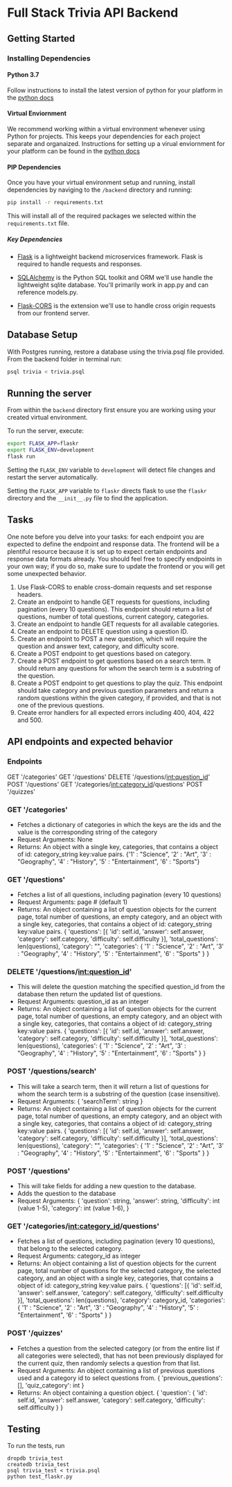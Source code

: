 # Full Stack Trivia API Backend

## Getting Started

### Installing Dependencies

#### Python 3.7

Follow instructions to install the latest version of python for your platform in the [python docs](https://docs.python.org/3/using/unix.html#getting-and-installing-the-latest-version-of-python)

#### Virtual Enviornment

We recommend working within a virtual environment whenever using Python for projects. This keeps your dependencies for each project separate and organaized. Instructions for setting up a virual enviornment for your platform can be found in the [python docs](https://packaging.python.org/guides/installing-using-pip-and-virtual-environments/)

#### PIP Dependencies

Once you have your virtual environment setup and running, install dependencies by naviging to the `/backend` directory and running:

```bash
pip install -r requirements.txt
```

This will install all of the required packages we selected within the `requirements.txt` file.

##### Key Dependencies

- [Flask](http://flask.pocoo.org/)  is a lightweight backend microservices framework. Flask is required to handle requests and responses.

- [SQLAlchemy](https://www.sqlalchemy.org/) is the Python SQL toolkit and ORM we'll use handle the lightweight sqlite database. You'll primarily work in app.py and can reference models.py. 

- [Flask-CORS](https://flask-cors.readthedocs.io/en/latest/#) is the extension we'll use to handle cross origin requests from our frontend server. 

## Database Setup
With Postgres running, restore a database using the trivia.psql file provided. From the backend folder in terminal run:
```bash
psql trivia < trivia.psql
```

## Running the server

From within the `backend` directory first ensure you are working using your created virtual environment.

To run the server, execute:

```bash
export FLASK_APP=flaskr
export FLASK_ENV=development
flask run
```

Setting the `FLASK_ENV` variable to `development` will detect file changes and restart the server automatically.

Setting the `FLASK_APP` variable to `flaskr` directs flask to use the `flaskr` directory and the `__init__.py` file to find the application. 

## Tasks

One note before you delve into your tasks: for each endpoint you are expected to define the endpoint and response data. The frontend will be a plentiful resource because it is set up to expect certain endpoints and response data formats already. You should feel free to specify endpoints in your own way; if you do so, make sure to update the frontend or you will get some unexpected behavior. 

1. Use Flask-CORS to enable cross-domain requests and set response headers. 
2. Create an endpoint to handle GET requests for questions, including pagination (every 10 questions). This endpoint should return a list of questions, number of total questions, current category, categories. 
3. Create an endpoint to handle GET requests for all available categories. 
4. Create an endpoint to DELETE question using a question ID. 
5. Create an endpoint to POST a new question, which will require the question and answer text, category, and difficulty score. 
6. Create a POST endpoint to get questions based on category. 
7. Create a POST endpoint to get questions based on a search term. It should return any questions for whom the search term is a substring of the question. 
8. Create a POST endpoint to get questions to play the quiz. This endpoint should take category and previous question parameters and return a random questions within the given category, if provided, and that is not one of the previous questions. 
9. Create error handlers for all expected errors including 400, 404, 422 and 500. 

## API endpoints and expected behavior

### Endpoints
GET '/categories'
GET '/questions'
DELETE '/questions/<int:question_id>'
POST '/questions'
GET '/categories/<int:category_id>/questions'
POST '/quizzes'

### GET '/categories'
- Fetches a dictionary of categories in which the keys are the ids and the value is the corresponding string of the category
- Request Arguments: None
- Returns: An object with a single key, categories, that contains a object of id: category_string key:value pairs. 
{'1' : "Science",
'2' : "Art",
'3' : "Geography",
'4' : "History",
'5' : "Entertainment",
'6' : "Sports"}

### GET '/questions'
- Fetches a list of all questions, including pagination (every 10 questions)
- Request Arguments: page # (default 1)
- Returns: An object containing a list of question objects for the current page, total number of questions, an empty category, and an object with a single key, categories, that contains a object of id: category_string key:value pairs.
{
    'questions': [{
        'id': self.id,
        'answer': self.answer,
        'category': self.category,
        'difficulty': self.difficulty
    }],
    'total_questions': len(questions),
    'category': "",
    'categories': {
        '1' : "Science",
        '2' : "Art",
        '3' : "Geography",
        '4' : "History",
        '5' : "Entertainment",
        '6' : "Sports"
    }
}

### DELETE '/questions/<int:question_id>'
- This will delete the question matching the specified question_id from the database then return the updated list of questions.
- Request Arguments: question_id as an integer
- Returns: An object containing a list of question objects for the current page, total number of questions, an empty category, and an object with a single key, categories, that contains a object of id: category_string key:value pairs.
{
    'questions': [{
        'id': self.id,
        'answer': self.answer,
        'category': self.category,
        'difficulty': self.difficulty
    }],
    'total_questions': len(questions),
    'categories': {
        '1' : "Science",
        '2' : "Art",
        '3' : "Geography",
        '4' : "History",
        '5' : "Entertainment",
        '6' : "Sports"
    }
}

### POST '/questions/search'
- This will take a search term, then it will return a list of questions for whom the search term is a substring of the question (case insensitive).  
- Request Arguments: {
    'searchTerm': string
}
- Returns: An object containing a list of question objects for the current page, total number of questions, an empty category, and an object with a single key, categories, that contains a object of id: category_string key:value pairs.
{
    'questions': [{
        'id': self.id,
        'answer': self.answer,
        'category': self.category,
        'difficulty': self.difficulty
    }],
    'total_questions': len(questions),
    'category': "",
    'categories': {
        '1' : "Science",
        '2' : "Art",
        '3' : "Geography",
        '4' : "History",
        '5' : "Entertainment",
        '6' : "Sports"
    }
}

### POST '/questions'
- This will take fields for adding a new question to the database.  
- Adds the question to the database
- Request Arguments: {
    'question': string,
    'answer': string,
    'difficulty': int (value 1-5),
    'category': int (value 1-6),
}

### GET '/categories/<int:category_id>/questions'
- Fetches a list of questions, including pagination (every 10 questions), that belong to the selected category.
- Request Arguments: category_id as integer
- Returns: An object containing a list of question objects for the current page, total number of questions for the selected category, the selected category, and an object with a single key, categories, that contains a object of id: category_string key:value pairs.
{
    'questions': [{
        'id': self.id,
        'answer': self.answer,
        'category': self.category,
        'difficulty': self.difficulty
    }],
    'total_questions': len(questions),
    'category': category_id,
    'categories': {
        '1' : "Science",
        '2' : "Art",
        '3' : "Geography",
        '4' : "History",
        '5' : "Entertainment",
        '6' : "Sports"
    }
}

### POST '/quizzes'
- Fetches a question from the selected category (or from the entire list if all categories were selected), 
that has not been previously displayed for the current quiz, then randomly selects a question from that list.
- Request Arguments: An object containing a list of previous questions used and a category id to select questions from.
{
    'previous_questions': [],
    'quiz_category': int
}
- Returns: An object containing a question object.
{
    'question': {
        'id': self.id,
        'answer': self.answer,
        'category': self.category,
        'difficulty': self.difficulty
    }
}


## Testing
To run the tests, run
```
dropdb trivia_test
createdb trivia_test
psql trivia_test < trivia.psql
python test_flaskr.py
```